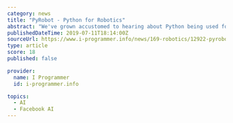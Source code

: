 ```yaml
---
category: news
title: "PyRobot - Python for Robotics"
abstract: "We've grown accustomed to hearing about Python being used for pretty much everything, albeit mostly for data science. It's time to consider it for robotics too. The same way Python provides a higher level of abstraction over programming concepts, so does ..."
publishedDateTime: 2019-07-11T18:14:00Z
sourceUrl: https://www.i-programmer.info/news/169-robotics/12922-pyrobot-python-for-robotics.html
type: article
score: 18
published: false

provider:
  name: I Programmer
  id: i-programmer.info

topics:
  - AI
  - Facebook AI
---
```

